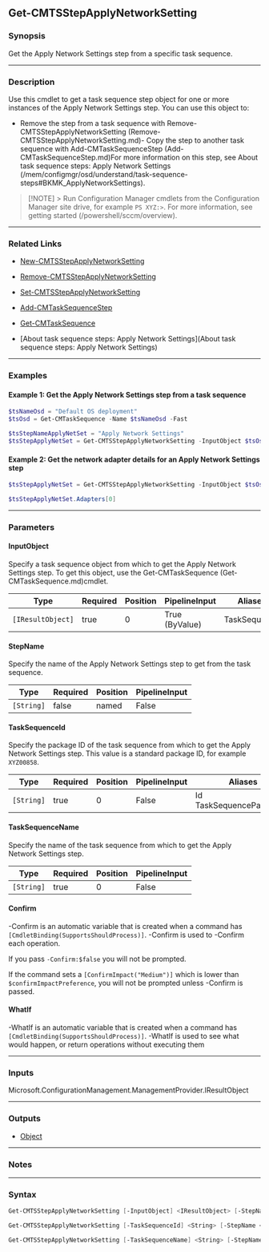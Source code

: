 Get-CMTSStepApplyNetworkSetting
-------------------------------




### Synopsis
Get the Apply Network Settings step from a specific task sequence.



---


### Description

Use this cmdlet to get a task sequence step object for one or more instances of the Apply Network Settings step. You can use this object to:



- Remove the step from a task sequence with Remove-CMTSStepApplyNetworkSetting (Remove-CMTSStepApplyNetworkSetting.md)- Copy the step to another task sequence with Add-CMTaskSequenceStep (Add-CMTaskSequenceStep.md)For more information on this step, see About task sequence steps: Apply Network Settings (/mem/configmgr/osd/understand/task-sequence-steps#BKMK_ApplyNetworkSettings).



> [!NOTE] > Run Configuration Manager cmdlets from the Configuration Manager site drive, for example `PS XYZ:>`. For more information, see getting started (/powershell/sccm/overview).



---


### Related Links
* [New-CMTSStepApplyNetworkSetting](New-CMTSStepApplyNetworkSetting)



* [Remove-CMTSStepApplyNetworkSetting](Remove-CMTSStepApplyNetworkSetting)



* [Set-CMTSStepApplyNetworkSetting](Set-CMTSStepApplyNetworkSetting)



* [Add-CMTaskSequenceStep](Add-CMTaskSequenceStep)



* [Get-CMTaskSequence](Get-CMTaskSequence)



* [About task sequence steps: Apply Network Settings](About task sequence steps: Apply Network Settings)





---


### Examples
#### Example 1: Get the Apply Network Settings step from a task sequence
```PowerShell
$tsNameOsd = "Default OS deployment"
$tsOsd = Get-CMTaskSequence -Name $tsNameOsd -Fast

$tsStepNameApplyNetSet = "Apply Network Settings"
$tsStepApplyNetSet = Get-CMTSStepApplyNetworkSetting -InputObject $tsOsd -StepName $tsStepNameApplyNetSet
```

#### Example 2: Get the network adapter details for an Apply Network Settings step
```PowerShell
$tsStepApplyNetSet = Get-CMTSStepApplyNetworkSetting -InputObject $tsOsd -StepName $tsStepNameApplyNetSet

$tsStepApplyNetSet.Adapters[0]
```



---


### Parameters
#### **InputObject**

Specify a task sequence object from which to get the Apply Network Settings step. To get this object, use the Get-CMTaskSequence (Get-CMTaskSequence.md)cmdlet.






|Type             |Required|Position|PipelineInput |Aliases     |
|-----------------|--------|--------|--------------|------------|
|`[IResultObject]`|true    |0       |True (ByValue)|TaskSequence|



#### **StepName**

Specify the name of the Apply Network Settings step to get from the task sequence.






|Type      |Required|Position|PipelineInput|
|----------|--------|--------|-------------|
|`[String]`|false   |named   |False        |



#### **TaskSequenceId**

Specify the package ID of the task sequence from which to get the Apply Network Settings step. This value is a standard package ID, for example `XYZ00858`.






|Type      |Required|Position|PipelineInput|Aliases                     |
|----------|--------|--------|-------------|----------------------------|
|`[String]`|true    |0       |False        |Id<br/>TaskSequencePackageId|



#### **TaskSequenceName**

Specify the name of the task sequence from which to get the Apply Network Settings step.






|Type      |Required|Position|PipelineInput|
|----------|--------|--------|-------------|
|`[String]`|true    |0       |False        |



#### **Confirm**
-Confirm is an automatic variable that is created when a command has ```[CmdletBinding(SupportsShouldProcess)]```.
-Confirm is used to -Confirm each operation.

If you pass ```-Confirm:$false``` you will not be prompted.


If the command sets a ```[ConfirmImpact("Medium")]``` which is lower than ```$confirmImpactPreference```, you will not be prompted unless -Confirm is passed.

#### **WhatIf**
-WhatIf is an automatic variable that is created when a command has ```[CmdletBinding(SupportsShouldProcess)]```.
-WhatIf is used to see what would happen, or return operations without executing them


---


### Inputs
Microsoft.ConfigurationManagement.ManagementProvider.IResultObject





---


### Outputs
* [Object](https://learn.microsoft.com/en-us/dotnet/api/System.Object)






---


### Notes




---


### Syntax
```PowerShell
Get-CMTSStepApplyNetworkSetting [-InputObject] <IResultObject> [-StepName <String>] [-Confirm] [-WhatIf] [<CommonParameters>]
```
```PowerShell
Get-CMTSStepApplyNetworkSetting [-TaskSequenceId] <String> [-StepName <String>] [-Confirm] [-WhatIf] [<CommonParameters>]
```
```PowerShell
Get-CMTSStepApplyNetworkSetting [-TaskSequenceName] <String> [-StepName <String>] [-Confirm] [-WhatIf] [<CommonParameters>]
```
